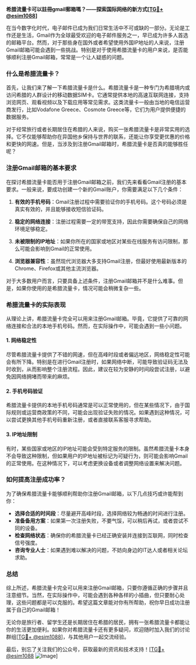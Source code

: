 **希腊流量卡可以註冊gmail郵箱嗎？——探索国际网络的新方式[[TG💪+ @esim1088](https://t.me/s/esim1088)]**

在当今数字化时代，电子邮件已成为我们日常生活中不可或缺的一部分。无论是工作还是生活，Gmail作为全球最受欢迎的电子邮件服务之一，早已成为许多人首选的邮箱平台。然而，对于那些身在国外或者希望使用外国IP地址的人来说，注册Gmail邮箱可能会遇到一些挑战。特别是对于使用希腊流量卡的用户来说，是否能够顺利注册Gmail邮箱，常常是一个让人疑惑的问题。

### 什么是希腊流量卡？

首先，让我们来了解一下希腊流量卡是什么。希腊流量卡是一种专门为希腊境内或访问希腊的人群设计的移动数据SIM卡。它通常提供本地的高速互联网连接，支持浏览网页、观看视频以及下载应用等常见需求。这类流量卡一般由当地的电信运营商发行，比如Vodafone Greece、Cosmote Greece等，它们为用户提供便捷的数据服务。

对于经常旅行或者长期居住在希腊的人来说，购买一张希腊流量卡是非常实用的选择。它不仅能够帮助你在异国他乡保持与世界的联系，还能让你享受更优惠的价格和更快的网速。但是，当涉及到注册Gmail邮箱时，希腊流量卡是否真的能够胜任呢？

### 注册Gmail邮箱的基本要求

在探讨希腊流量卡能否用于注册Gmail邮箱之前，我们先来看看Gmail注册的基本要求。一般来说，要成功创建一个新的Gmail账户，你需要满足以下几个条件：

1. **有效的手机号码**：Gmail注册过程中需要验证你的手机号码。这个号码必须是真实有效的，并且能够接收短信验证码。
   
2. **稳定的网络连接**：注册过程需要一定的带宽支持，因此你需要确保自己的网络环境足够稳定。

3. **未被限制的IP地址**：如果你所在的国家或地区对某些在线服务有访问限制，那么可能会影响到Gmail的正常使用。

4. **浏览器兼容性**：虽然现代浏览器大多支持Gmail注册，但最好使用最新版本的Chrome、Firefox或其他主流浏览器。

对于大多数用户而言，只要具备上述条件，注册Gmail邮箱并不是什么难事。但是，如果你使用的是希腊流量卡，情况可能会稍微复杂一些。

### 希腊流量卡的实际表现

从理论上讲，希腊流量卡完全可以用来注册Gmail邮箱。毕竟，它提供了可靠的网络连接和合法的本地手机号码。然而，在实际操作中，可能会遇到一些小问题。

#### 1. 网络稳定性

尽管希腊流量卡提供了不错的网速，但在高峰时段或者偏远地区，网络稳定性可能会有所下降。特别是在进行Gmail注册时，如果网络中断，可能导致验证码无法及时收到，从而影响整个注册流程。因此，建议在较为安静的时间段尝试注册，以避免因网络拥堵而带来的麻烦。

#### 2. 手机号码验证

希腊流量卡提供的本地手机号码通常是可以正常使用的，但在某些情况下，由于国际规则或运营商政策的不同，可能会出现验证失败的情况。如果遇到这种情况，可以尝试更换其他手机号码重新注册，或者直接联系客服寻求帮助。

#### 3. IP地址限制

有时，某些国家或地区的IP地址可能会受到特定服务的限制。虽然希腊流量卡本身不会导致这种限制，但如果用户的IP地址被标记为可疑行为，则可能会影响Gmail的正常使用。在这种情况下，可以考虑更换设备或者调整网络设置来解决问题。

### 如何提高注册成功率？

为了确保希腊流量卡能够顺利帮助你注册Gmail邮箱，以下几点技巧或许能帮到你：

- **选择合适的时间段**：尽量避开高峰时段，选择网络较为畅通的时间进行注册。
- **准备备用方案**：如果第一次注册失败，不要气馁，可以稍后再试，或者尝试不同的设备。
- **检查网络状态**：确保你的希腊流量卡已经正确安装并连接到互联网，同时检查信号强度。
- **咨询专业人士**：如果遇到难以解决的问题，不妨向身边的IT达人或者相关论坛求助。

### 总结

综上所述，希腊流量卡完全可以用来注册Gmail邮箱，只要你遵循正确的步骤并且注意细节。当然，在实际操作中，可能会遇到各种各样的小插曲，但只要耐心处理，这些问题都是可以克服的。希望这篇文章能对你有所帮助，祝你早日成功注册属于自己的Gmail邮箱！

无论你是旅行者、留学生还是长期居住在希腊的居民，拥有一张希腊流量卡都能让你的生活更加便利。如果你对希腊流量卡还有更多疑问，欢迎随时加入我们的讨论群组[[TG💪+ @esim1088](https://t.me/s/esim1088)]，与其他用户一起交流经验。

最后，别忘了关注我们的公众号，获取最新的资讯和技术支持！[[TG💪+ @esim1088](https://t.me/s/esim1088) ![Image](https://i.postimg.cc/4NQfJmqS/Snipaste-2025-05-13-00-14-12.png)]